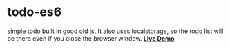 # todo-es6

simple todo built in good old js. It also uses localstorage, so the todo list will be there even if you close the browser window.
**[Live Demo](https://skhamoud.github.io/todo-es6)**

